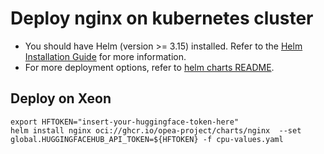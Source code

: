 # Deploy nginx on kubernetes cluster

- You should have Helm (version >= 3.15) installed. Refer to the [Helm Installation Guide](https://helm.sh/docs/intro/install/) for more information.
- For more deployment options, refer to [helm charts README](https://github.com/opea-project/GenAIInfra/tree/main/helm-charts#readme).

## Deploy on Xeon

```
export HFTOKEN="insert-your-huggingface-token-here"
helm install nginx oci://ghcr.io/opea-project/charts/nginx  --set global.HUGGINGFACEHUB_API_TOKEN=${HFTOKEN} -f cpu-values.yaml
```
